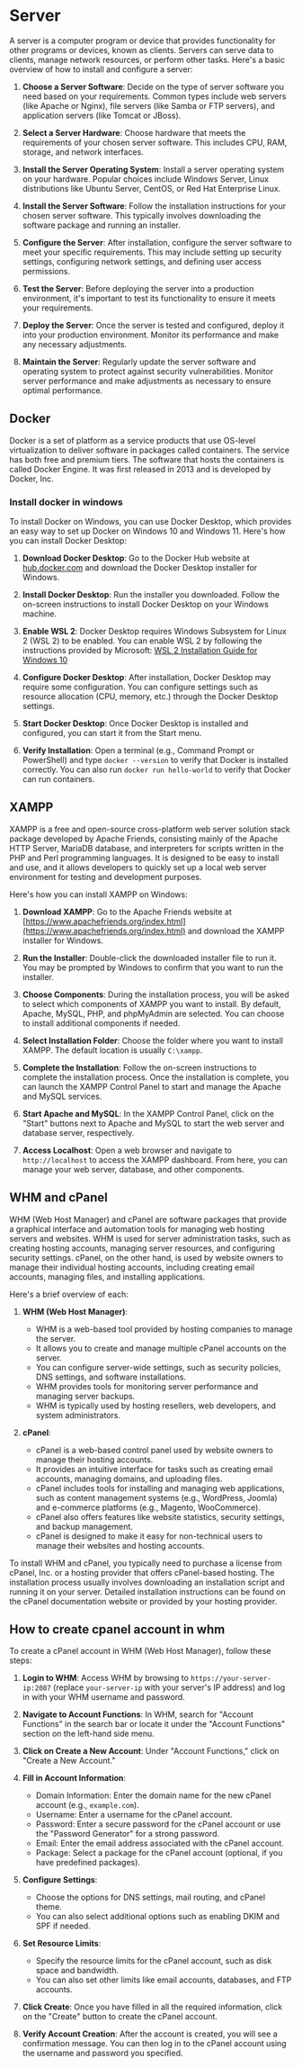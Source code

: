 # Server

A server is a computer program or device that provides functionality for other programs or devices, known as clients. Servers can serve data to clients, manage network resources, or perform other tasks. Here's a basic overview of how to install and configure a server:

1. **Choose a Server Software**: Decide on the type of server software you need based on your requirements. Common types include web servers (like Apache or Nginx), file servers (like Samba or FTP servers), and application servers (like Tomcat or JBoss).

2. **Select a Server Hardware**: Choose hardware that meets the requirements of your chosen server software. This includes CPU, RAM, storage, and network interfaces.

3. **Install the Server Operating System**: Install a server operating system on your hardware. Popular choices include Windows Server, Linux distributions like Ubuntu Server, CentOS, or Red Hat Enterprise Linux.

4. **Install the Server Software**: Follow the installation instructions for your chosen server software. This typically involves downloading the software package and running an installer.

5. **Configure the Server**: After installation, configure the server software to meet your specific requirements. This may include setting up security settings, configuring network settings, and defining user access permissions.

6. **Test the Server**: Before deploying the server into a production environment, it's important to test its functionality to ensure it meets your requirements.

7. **Deploy the Server**: Once the server is tested and configured, deploy it into your production environment. Monitor its performance and make any necessary adjustments.

8. **Maintain the Server**: Regularly update the server software and operating system to protect against security vulnerabilities. Monitor server performance and make adjustments as necessary to ensure optimal performance.

## Docker

Docker is a set of platform as a service products that use OS-level virtualization to deliver software in packages called containers. The service has both free and premium tiers. The software that hosts the containers is called Docker Engine. It was first released in 2013 and is developed by Docker, Inc.

### Install docker in windows

To install Docker on Windows, you can use Docker Desktop, which provides an easy way to set up Docker on Windows 10 and Windows 11. Here's how you can install Docker Desktop:

1. **Download Docker Desktop**: Go to the Docker Hub website at [hub.docker.com](https://hub.docker.com) and download the Docker Desktop installer for Windows.

2. **Install Docker Desktop**: Run the installer you downloaded. Follow the on-screen instructions to install Docker Desktop on your Windows machine.

3. **Enable WSL 2**: Docker Desktop requires Windows Subsystem for Linux 2 (WSL 2) to be enabled. You can enable WSL 2 by following the instructions provided by Microsoft: [WSL 2 Installation Guide for Windows 10](https://docs.microsoft.com/en-us/windows/wsl/install)

4. **Configure Docker Desktop**: After installation, Docker Desktop may require some configuration. You can configure settings such as resource allocation (CPU, memory, etc.) through the Docker Desktop settings.

5. **Start Docker Desktop**: Once Docker Desktop is installed and configured, you can start it from the Start menu.

6. **Verify Installation**: Open a terminal (e.g., Command Prompt or PowerShell) and type `docker --version` to verify that Docker is installed correctly. You can also run `docker run hello-world` to verify that Docker can run containers.

## XAMPP

XAMPP is a free and open-source cross-platform web server solution stack package developed by Apache Friends, consisting mainly of the Apache HTTP Server, MariaDB database, and interpreters for scripts written in the PHP and Perl programming languages. It is designed to be easy to install and use, and it allows developers to quickly set up a local web server environment for testing and development purposes.

Here's how you can install XAMPP on Windows:

1. **Download XAMPP**: Go to the Apache Friends website at [https://www.apachefriends.org/index.html](https://www.apachefriends.org/index.html) and download the XAMPP installer for Windows.

2. **Run the Installer**: Double-click the downloaded installer file to run it. You may be prompted by Windows to confirm that you want to run the installer.

3. **Choose Components**: During the installation process, you will be asked to select which components of XAMPP you want to install. By default, Apache, MySQL, PHP, and phpMyAdmin are selected. You can choose to install additional components if needed.

4. **Select Installation Folder**: Choose the folder where you want to install XAMPP. The default location is usually `C:\xampp`.

5. **Complete the Installation**: Follow the on-screen instructions to complete the installation process. Once the installation is complete, you can launch the XAMPP Control Panel to start and manage the Apache and MySQL services.

6. **Start Apache and MySQL**: In the XAMPP Control Panel, click on the "Start" buttons next to Apache and MySQL to start the web server and database server, respectively.

7. **Access Localhost**: Open a web browser and navigate to `http://localhost` to access the XAMPP dashboard. From here, you can manage your web server, database, and other components.

## WHM and cPanel

WHM (Web Host Manager) and cPanel are software packages that provide a graphical interface and automation tools for managing web hosting servers and websites. WHM is used for server administration tasks, such as creating hosting accounts, managing server resources, and configuring security settings. cPanel, on the other hand, is used by website owners to manage their individual hosting accounts, including creating email accounts, managing files, and installing applications.

Here's a brief overview of each:

1. **WHM (Web Host Manager)**:

   - WHM is a web-based tool provided by hosting companies to manage the server.
   - It allows you to create and manage multiple cPanel accounts on the server.
   - You can configure server-wide settings, such as security policies, DNS settings, and software installations.
   - WHM provides tools for monitoring server performance and managing server backups.
   - WHM is typically used by hosting resellers, web developers, and system administrators.

2. **cPanel**:
   - cPanel is a web-based control panel used by website owners to manage their hosting accounts.
   - It provides an intuitive interface for tasks such as creating email accounts, managing domains, and uploading files.
   - cPanel includes tools for installing and managing web applications, such as content management systems (e.g., WordPress, Joomla) and e-commerce platforms (e.g., Magento, WooCommerce).
   - cPanel also offers features like website statistics, security settings, and backup management.
   - cPanel is designed to make it easy for non-technical users to manage their websites and hosting accounts.

To install WHM and cPanel, you typically need to purchase a license from cPanel, Inc. or a hosting provider that offers cPanel-based hosting. The installation process usually involves downloading an installation script and running it on your server. Detailed installation instructions can be found on the cPanel documentation website or provided by your hosting provider.

## How to create cpanel account in whm

To create a cPanel account in WHM (Web Host Manager), follow these steps:

1. **Login to WHM**: Access WHM by browsing to `https://your-server-ip:2087` (replace `your-server-ip` with your server's IP address) and log in with your WHM username and password.

2. **Navigate to Account Functions**: In WHM, search for "Account Functions" in the search bar or locate it under the "Account Functions" section on the left-hand side menu.

3. **Click on Create a New Account**: Under "Account Functions," click on "Create a New Account."

4. **Fill in Account Information**:

   - Domain Information: Enter the domain name for the new cPanel account (e.g., `example.com`).
   - Username: Enter a username for the cPanel account.
   - Password: Enter a secure password for the cPanel account or use the "Password Generator" for a strong password.
   - Email: Enter the email address associated with the cPanel account.
   - Package: Select a package for the cPanel account (optional, if you have predefined packages).

5. **Configure Settings**:

   - Choose the options for DNS settings, mail routing, and cPanel theme.
   - You can also select additional options such as enabling DKIM and SPF if needed.

6. **Set Resource Limits**:

   - Specify the resource limits for the cPanel account, such as disk space and bandwidth.
   - You can also set other limits like email accounts, databases, and FTP accounts.

7. **Click Create**: Once you have filled in all the required information, click on the "Create" button to create the cPanel account.

8. **Verify Account Creation**: After the account is created, you will see a confirmation message. You can then log in to the cPanel account using the username and password you specified.
